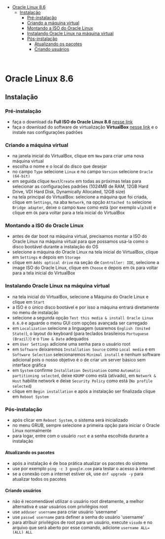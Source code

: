 - [Oracle Linux 8.6](#oracle-linux-86)
  - [Instalação](#instalação)
    - [Pré-instalação](#pré-instalação)
    - [Criando a máquina virtual](#criando-a-máquina-virtual)
    - [Montando a ISO do Oracle Linux](#montando-a-iso-do-oracle-linux)
    - [Instalando Oracle Linux na máquina virtual](#instalando-oracle-linux-na-máquina-virtual)
    - [Pós-instalação](#pós-instalação)
      - [Atualizando os pacotes](#atualizando-os-pacotes)
      - [Criando usuários](#criando-usuários)

</br>

# Oracle Linux 8.6

## Instalação

### Pré-instalação

- faça o download da **Full ISO do Oracle Linux 8.6** [nesse link](https://yum.oracle.com/oracle-linux-isos.html)
- faça o download do software de virtualização **VirtualBox** [nesse link](https://www.virtualbox.org/wiki/Downloads) e o instale nas configurações padrões

### Criando a máquina virtual

- na janela inicial do VirtualBox, clique em `New` para criar uma nova máquina virtual
- escolha o nome e o local do disco que desejar
- no campo `Type` selecione `Linux` e no campo `Version` selecione `Oracle (64-bit)`
- em seguida clique `Next`/`Create` em todas as próximas telas para selecionar as configurações padrões (1024MB de RAM, 12GB Hard Drive, VDI Hard Disk, Dynamically Allocated, 12GB size)
- na tela principal do VirtualBox: selecione a máquina que foi criada, clique em `Settings`, na aba `Network`, na opção `Attached to` selecione `Bridge adapter`, deixe o campo `Name` como está (por exemplo `wlp3s0`) e clique em `Ok` para voltar para a tela inicial do VirtualBox

### Montando a ISO do Oracle Linux

- antes de dar boot na máquina virtual, precisamos montar a ISO do Oracle Linux na máquina virtual para que possamos usa-la como o disco bootável durante a instalação do OS
- selecione a máquina do Oracle Linux na tela inicial do VirtualBox, clique em `Settings` e depois em `Storage`
- clique em `Adds optical drive` na seção de `Controller: IDE`, selecione a image ISO do Oracle Linux, clique em `Choose` e depois em `Ok` para voltar para a tela inicial do VirtualBox

### Instalando Oracle Linux na máquina virtual

- na tela inicial do VirtualBox, selecione a Máquina do Oracle Linux e clique em `Start`
- a ISO é o único disco bootável e por isso a máquina entrará diretamente no menu de instalação
- selecione a segunda opção `Test this media & install Oracle Linux 8.6.0` e aguarde o menu GUI com opções avançada ser carregado
- em `Localization` selecione a linguagem (usaremos `English (United State)`), o layout do keyboard (para teclados brasileiros `Portuguese (Brazil)`) e o `Time & Date` adequados
- em `User Settings` adicione uma senha para o usuário root
- em `Software` deixaremos `Installation Source` como `Local media` e em `Software Selection` selecionaremos `Minimal install` e nenhum software adicional pois o nosso objetivo é o de criar um server básico sem interface gráfica 
- em `System` confirme `Installation Destination` como `Automatic partitioning selected`, deixe `KDUMP` como está (ativado), em `Network & Host` habilite network e deixe `Security Policy` como está (`No profile selected`)
- clique em `Begin installation` e após a instalação ser finalizada clique em `Reboot System`

### Pós-instalação

- após clicar em `Reboot System`, o sistema será inicializado
- no menu GRUB, sempre selecione a primeira opção para iniciar o Oracle Linux normalmente
- para logar, entre com o usuário `root` e a senha escolhida durante a instalação

#### Atualizando os pacotes

- após a instalação é de boa prática atualizar os pacotes do sistema
- use por exemplo `ping -c 3 google.com` para testar o acesso à internet
- se a conexão com a internet estiver ok, use `dnf upgrade -y` para atualizar todos os pacotes

#### Criando usuários

- não é recomendável utilizar o usuário root diretamente, a melhor alternativa é usar usuários com privilégios root
- use `adduser username` para criar usuário 'username'
- use `passwd username` para definer a senha do usuário 'username'
- para atribuir privilégios de root para um usuário, execute `visudo` e no arquivo que será aberto por esse comando, adicione `username ALL=(ALL) ALL`
